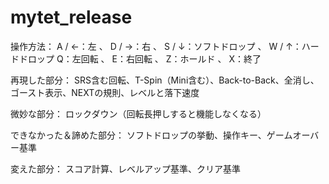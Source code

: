 # mytet_release

操作方法：
A / ←：左 、 D / →：右 、 S / ↓：ソフトドロップ 、 W / ↑：ハードドロップ
Q：左回転 、 E：右回転 、 Z：ホールド 、 X：終了

再現した部分： 
SRS含む回転、T-Spin（Mini含む）、Back-to-Back、全消し、ゴースト表示、NEXTの規則、レベルと落下速度

微妙な部分： 
ロックダウン（回転長押しすると機能しなくなる）

できなかった＆諦めた部分： 
ソフトドロップの挙動、操作キー、ゲームオーバー基準

変えた部分： 
スコア計算、レベルアップ基準、クリア基準
